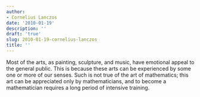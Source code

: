 ```yaml
---
author:
- Cornelius Lanczos
date: '2010-01-19'
description: ''
draft: 'true'
slug: 2010-01-19-cornelius-lanczos
title: ''
---
```

Most of the arts, as painting, sculpture, and music, have emotional appeal to the general public. This is because these arts can be experienced by some one or more of our senses. Such is not true of the art of mathematics; this art can be appreciated only by mathematicians, and to become a mathematician requires a long period of intensive training.



